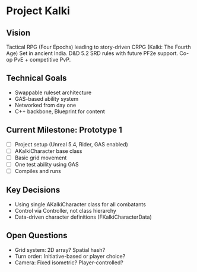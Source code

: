 # Project Kalki

## Vision
Tactical RPG (Four Epochs) leading to story-driven CRPG (Kalki: The Fourth Age)
Set in ancient India. D&D 5.2 SRD rules with future PF2e support.
Co-op PvE + competitive PvP.

## Technical Goals
- Swappable ruleset architecture
- GAS-based ability system
- Networked from day one
- C++ backbone, Blueprint for content

## Current Milestone: Prototype 1
- [ ] Project setup (Unreal 5.4, Rider, GAS enabled)
- [ ] AKalkiCharacter base class
- [ ] Basic grid movement
- [ ] One test ability using GAS
- [ ] Compiles and runs

## Key Decisions
- Using single AKalkiCharacter class for all combatants
- Control via Controller, not class hierarchy
- Data-driven character definitions (FKalkiCharacterData)

## Open Questions
- Grid system: 2D array? Spatial hash?
- Turn order: Initiative-based or player choice?
- Camera: Fixed isometric? Player-controlled?